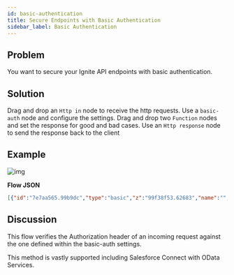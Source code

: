 ```yaml
---
id: basic-authentication
title: Secure Endpoints with Basic Authentication
sidebar_label: Basic Authentication
---
```


## Problem

You want to secure your Ignite API endpoints with basic authentication.

## Solution

Drag and drop an <code class="node">Http in</code> node to receive the http requests.
Use a <code class="node">basic-auth</code> node and configure the settings.
Drag and drop two <code class="node">Function</code> nodes and set the response for good and bad cases.
Use an <code class="node">Http response</code> node to send the response back to the client

## Example

![img](/assets/docs/security/basic-authentication.png)

<b>Flow JSON</b>

~~~json
[{"id":"7e7aa565.99b9dc","type":"basic","z":"99f38f53.62683","name":"","basicconfig":"","outputs":2,"x":310,"y":340,"wires":[["621d6bf8.a68bc4"],["dfa546fb.7bcc88"]]},{"id":"911dbe22.61ab7","type":"http in","z":"99f38f53.62683","name":"","url":"/api/users","method":"get","upload":false,"swaggerDoc":"","x":140,"y":340,"wires":[["7e7aa565.99b9dc"]]},{"id":"621d6bf8.a68bc4","type":"function","z":"99f38f53.62683","name":"goodcase response","func":"msg.statusCode = 200;\nmsg.payload = [\n    {\n    \"id\": 1,\n    \"name\": \"Ravi Kant Sharma\"\n    },\n    {\n      \"id\": 2,\n    \"name\": \"Bijay Shah\"\n    }\n    ]\nreturn msg;","outputs":1,"noerr":0,"x":490,"y":320,"wires":[["c015c4da.e88ce8"]]},{"id":"c015c4da.e88ce8","type":"http response","z":"99f38f53.62683","name":"","statusCode":"","headers":{},"x":710,"y":340,"wires":[]},{"id":"dfa546fb.7bcc88","type":"function","z":"99f38f53.62683","name":"badcase response","func":"msg.statusCode = 401;\nmsg.payload = {\n    \"message\" : \"username or password is wrong\"\n}\nreturn msg;","outputs":1,"noerr":0,"x":490,"y":360,"wires":[["c015c4da.e88ce8"]]}]
~~~

## Discussion

This flow verifies the Authorization header of an incoming request against the one defined within the basic-auth settings.

This method is vastly supported including Salesforce Connect with OData Services.